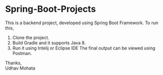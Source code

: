 # Spring-Boot-Projects
This is a backend project, developed using Spring Boot Framework.
To run this,
1. Clone the project.
2. Build Gradle and it supports Java 8.
3. Run it using Intelij or Eclipse IDE
The final output can be viewed using Postman.

Thanks,<br>
Udhav Mohata
